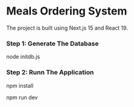# Meals Ordering System

The project is built using  Next.js 15 and React 19.

### Step 1: Generate The Database

node initdb.js


### Step 2: Runn The Application

npm install

npm run dev

